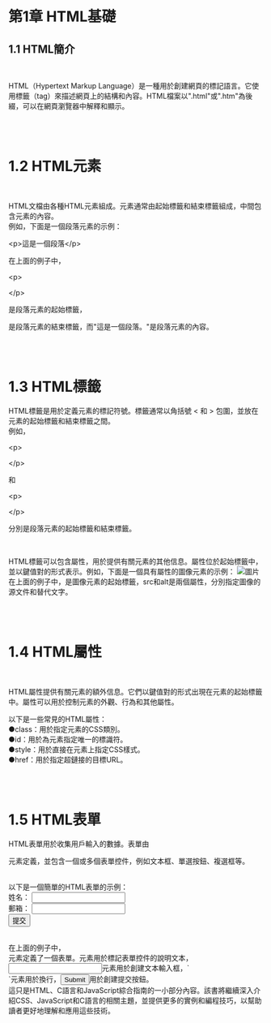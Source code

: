 <h1>第1章 HTML基礎</h1>

<h2>1.1 HTML簡介</h2>
<br>
<p>HTML（Hypertext Markup Language）是一種用於創建網頁的標記語言。它使用標籤（tag）來描述網頁上的結構和內容。HTML檔案以".html"或".htm"為後綴，可以在網頁瀏覽器中解釋和顯示。</p>

<br>
<br>
<h1>1.2 HTML元素</h1>
<br>
<p>HTML文檔由各種HTML元素組成。元素通常由起始標籤和結束標籤組成，中間包含元素的內容。
<br>
例如，下面是一個段落元素的示例：
<br>
<p>&lt;p&gt;這是一個段落&lt;/p&gt;</p>在上面的例子中，<p>&lt;p&gt;<p>&lt;/p&gt;</p>是段落元素的起始標籤，</p>是段落元素的結束標籤，而"這是一個段落。"是段落元素的內容。</p>

<br>
<br>
<h1>1.3 HTML標籤</h1>
<p>HTML標籤是用於定義元素的標記符號。標籤通常以角括號 < 和 > 包圍，並放在元素的起始標籤和結束標籤之間。
<br>
例如，<p>&lt;p&gt;<p>&lt;/p&gt;</p>和<p>&lt;p&gt;</p>&lt;/p&gt;</p>分別是段落元素的起始標籤和結束標籤。</p>

<br>
<p>HTML標籤可以包含屬性，用於提供有關元素的其他信息。屬性位於起始標籤中，並以鍵值對的形式表示。例如，下面是一個具有屬性的圖像元素的示例：
<img src="image.jpg" alt="圖片">
在上面的例子中，<img>是圖像元素的起始標籤，src和alt是兩個屬性，分別指定圖像的源文件和替代文字。</p>

<br>
<br>
<h1>1.4 HTML屬性</h1>

<br>
<p>HTML屬性提供有關元素的額外信息。它們以鍵值對的形式出現在元素的起始標籤中。屬性可以用於控制元素的外觀、行為和其他屬性。

<br>
<p>以下是一些常見的HTML屬性：
<br>
●class：用於指定元素的CSS類別。
<br>
●id：用於為元素指定唯一的標識符。
<br>
●style：用於直接在元素上指定CSS樣式。
<br>
●href：用於指定超鏈接的目標URL。
</p>

<br>
<br>
<h1>1.5 HTML表單</h1>
<p>HTML表單用於收集用戶輸入的數據。表單由<form>元素定義，並包含一個或多個表單控件，例如文本框、單選按鈕、複選框等。</p>

<br>
以下是一個簡單的HTML表單的示例：
<br>
<form>
  <label for="name">姓名：</label>
  <input type="text" id="name" name="name" required>
  <br>
  <label for="email">郵箱：</label>
  <input type="email" id="email" name="email" required>
  <br>
  <input type="submit" value="提交">
</form>

<br>
在上面的例子中，<form>元素定義了一個表單。<label>元素用於標記表單控件的說明文本，<input>元素用於創建文本輸入框，`<br>`元素用於換行，<input type="submit">用於創建提交按鈕。

<br>
這只是HTML、C語言和JavaScript綜合指南的一小部分內容。該書將繼續深入介紹CSS、JavaScript和C語言的相關主題，並提供更多的實例和編程技巧，以幫助讀者更好地理解和應用這些技術。
